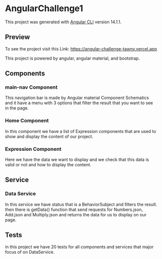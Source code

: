 # AngularChallenge1

This project was generated with [Angular CLI](https://github.com/angular/angular-cli) version 14.1.1.

## Preview

To see the project visit this Link: https://angular-challenge-tawny.vercel.app

This project is powered by angular, angular material, and bootstrap. 

## Components

### main-nav Component
This navigation bar is made by Angular material Component Schematics and it have a menu with 3 options that filter the result that you want to see in the page.

### Home Component
In this component we have a list of Expression components that are used to show and display the content of our project.

### Expression Component
Here we have the data we want to display and we check that this data is valid or not and how to display the content.

## Service

### Data Service
In this service we have status that is a BehaviorSubject and filters the result. then there is getData() function that send requests for Numbers.json, Add.json and Multiply.json and returns the data for us to display on our page. 

## Tests

in this project we have 20 tests for all components and services that major focus of on DataService.

